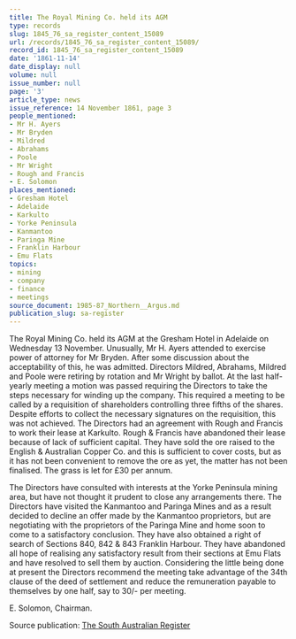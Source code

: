 ```yaml
---
title: The Royal Mining Co. held its AGM
type: records
slug: 1845_76_sa_register_content_15089
url: /records/1845_76_sa_register_content_15089/
record_id: 1845_76_sa_register_content_15089
date: '1861-11-14'
date_display: null
volume: null
issue_number: null
page: '3'
article_type: news
issue_reference: 14 November 1861, page 3
people_mentioned:
- Mr H. Ayers
- Mr Bryden
- Mildred
- Abrahams
- Poole
- Mr Wright
- Rough and Francis
- E. Solomon
places_mentioned:
- Gresham Hotel
- Adelaide
- Karkulto
- Yorke Peninsula
- Kanmantoo
- Paringa Mine
- Franklin Harbour
- Emu Flats
topics:
- mining
- company
- finance
- meetings
source_document: 1985-87_Northern__Argus.md
publication_slug: sa-register
---
```


The Royal Mining Co. held its AGM at the Gresham Hotel in Adelaide on Wednesday 13 November.  Unusually, Mr H. Ayers attended to exercise power of attorney for Mr Bryden.  After some discussion about the acceptability of this, he was admitted.  Directors Mildred, Abrahams, Mildred and Poole were retiring by rotation and Mr Wright by ballot.  At the last half-yearly meeting a motion was passed requiring the Directors to take the steps necessary for winding up the company.  This required a meeting to be called by a requisition of shareholders controlling three fifths of the shares.  Despite efforts to collect the necessary signatures on the requisition, this was not achieved.  The Directors had an agreement with Rough and Francis to work their lease at Karkulto.  Rough & Francis have abandoned their lease because of lack of sufficient capital.  They have sold the ore raised to the English & Australian Copper Co. and this is sufficient to cover costs, but as it has not been convenient to remove the ore as yet, the matter has not been finalised.  The grass is let for £30 per annum.

The Directors have consulted with interests at the Yorke Peninsula mining area, but have not thought it prudent to close any arrangements there.  The Directors have visited the Kanmantoo and Paringa Mines and as a result decided to decline an offer made by the Kanmantoo proprietors, but are negotiating with the proprietors of the Paringa Mine and home soon to come to a satisfactory conclusion.  They have also obtained a right of search of Sections 840, 842 & 843 Franklin Harbour.  They have abandoned all hope of realising any satisfactory result from their sections at Emu Flats and have resolved to sell them by auction.  Considering the little being done at present the Directors recommend the meeting take advantage of the 34th clause of the deed of settlement and reduce the remuneration payable to themselves by one half, say to 30/- per meeting.

E. Solomon, Chairman.

Source publication: [The South Australian Register](/publications/sa-register/)
